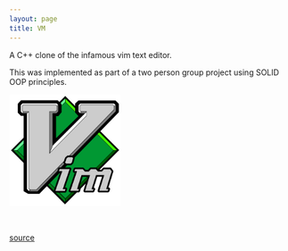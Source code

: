```yaml
---
layout: page
title: VM
---
```


A C++ clone of the infamous vim text editor.

This was implemented as part of a two person group project using SOLID OOP principles.

<img class="img-center" src="/assets/pics/vim.png" alt="vim logo" width="200" height="200"/>

&nbsp;
&nbsp;

[source](https://github.com/felix990302/vm)
